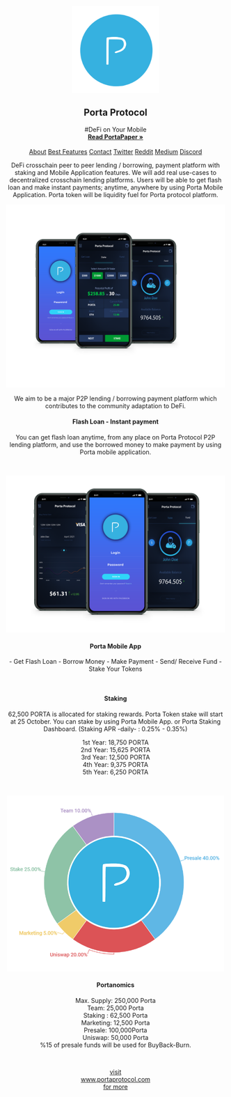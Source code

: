 
<!-- PROJECT LOGO -->
<br />
<p align="center">
  <a href="https://www.portaprotocol.com">
    <img src="logo.png" alt="Logo" width="200" height="200">
  </a>

  <h2 align="center">Porta Protocol</h2>

  <p align="center">
    #DeFi on Your Mobile
    <br />
    <a href="https://portaprotocol.com/portapaper.pdf"><strong>Read PortaPaper »</strong></a>
    <br />
    <br />
    <a href="https://portaprotocol.com/">About</a>
    <a href="https://portaprotocol.com/#features">Best Features</a>    
    <a href="https://portaprotocol.com/#contact">Contact</a>    
    <a href="https://twitter.com/portaprotocol">Twitter</a>    
    <a href="https://www.reddit.com/user/PortaProtocol">Reddit</a>    
    <a href="https://medium.com/@portaprotocol">Medium</a>    
    <a href="https://discord.gg/8JaaaNH">Discord</a>
</p>


<p align="center">
    DeFi crosschain peer to peer lending / borrowing, payment platform with staking and Mobile Application features. We will add real use-cases to decentralized crosschain lending platforms. Users will be able to get flash loan and make instant payments; anytime, anywhere by using Porta Mobile Application.
Porta token will be liquidity fuel for Porta protocol platform.
</p>
  
</p>
<p align="center">
  <a href="https://www.portaprotocol.com">
    <img src="screenshot.png" alt="Logo" width="722" >
  </a>

<p align="center">
    We aim to be a major P2P lending / borrowing payment platform which contributes to the community adaptation to DeFi.
</p>



 <h4 align="center">Flash Loan - Instant payment</h4>
<p align="center">
You can get flash loan anytime, from any place on Porta Protocol P2P lending platform, and use the borrowed money to make payment by using Porta mobile application.
</p>
<br>

<p align="center">
  <a href="https://www.portaprotocol.com">
    <img src="mobile.png" alt="Logo" width="722" >
  </a>
 <h4 align="center">Porta Mobile App</h4>
<p align="center">
- Get Flash Loan
- Borrow Money
- Make Payment
- Send/ Receive Fund
- Stake Your Tokens
</p>
<br>
 <h4 align="center">Staking</h4>
<p align="center">
62,500 PORTA is allocated for staking rewards. Porta Token stake will start at 25 October. You can stake by using Porta Mobile App. or Porta Staking Dashboard.
(Staking APR -daily- : 0.25% - 0.35%)</p>
<p align="center">
1st Year: 18,750 PORTA<br>
2nd Year: 15,625 PORTA<br>
3rd Year: 12,500 PORTA<br>
4th Year: 9,375 PORTA<br>
5th Year: 6,250 PORTA
</p>

<br>
<p align="center">
  <a href="https://www.portaprotocol.com">
    <img src="portanomics.png" alt="Logo" width="500" >
  </a>
 <h4 align="center">Portanomics</h4>
<p align="center">
Max. Supply: 250,000 Porta<br>
Team: 25,000 Porta<br>
Staking : 62,500 Porta<br>
Marketing: 12,500 Porta<br>
Presale: 100,000Porta<br>
Uniswap: 50,000 Porta<br>
%15 of presale funds will be used for BuyBack-Burn.</p>
<br>
 <p align="center">
<a href="https://portaprotocol.com/">visit<br> www.portaprotocol.com<br> for more</a>
  </p>
